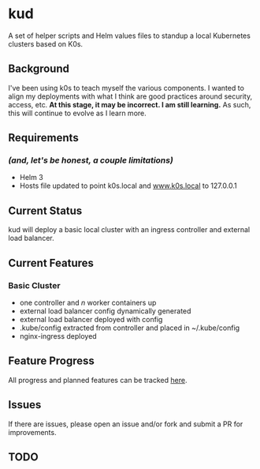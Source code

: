 # kud
A set of helper scripts and Helm values files to standup a local Kubernetes clusters based on K0s.

## Background
I've been using k0s to teach myself the various components. 
I wanted to align my deployments with what I think are good practices around security, access, etc.
**At this stage, it may be incorrect. I am still learning.**
As such, this will continue to evolve as I learn more.

## Requirements
### *(and, let's be honest, a couple limitations)*
- Helm 3
- Hosts file updated to point k0s.local and www.k0s.local to 127.0.0.1

## Current Status
kud will deploy a basic local cluster with an ingress controller and external load balancer.

## Current Features
### Basic Cluster
- one controller and *n* worker containers up
- external load balancer config dynamically generated
- external load balancer deployed with config
- .kube/config extracted from controller and placed in ~/.kube/config
- nginx-ingress deployed

## Feature Progress
All progress and planned features can be tracked [here](https://github.com/mountainerd/kud/projects/1).

## Issues
If there are issues, please open an issue and/or fork and submit a PR for improvements.

## TODO
